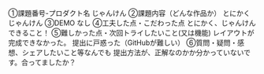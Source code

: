 ①課題番号-プロダクト名
じゃんけん
②課題内容（どんな作品か）
とにかくじゃんけん
③DEMO
なし
④工夫した点・こだわった点
とにかく、じゃんけんできること！
⑤難しかった点・次回トライしたいこと(又は機能)
レイアウトが完成できなかった。
提出に戸惑った（GitHubが難しい）
⑥質問・疑問・感想、シェアしたいこと等なんでも
提出方法が、正解なのかか分かっていないです。合ってましたか？
